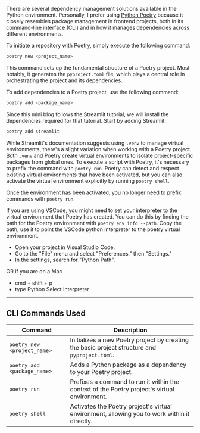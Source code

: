 There are several dependency management solutions available in the Python environment. Personally, I prefer using [Python Poetry](https://python-poetry.org/) because it closely resembles package management in frontend projects, both in its command-line interface (CLI) and in how it manages dependencies across different environments.

To initiate a repository with Poetry, simply execute the following command:

```bash
poetry new <project_name>
```

This command sets up the fundamental structure of a Poetry project. Most notably, it generates the `pyproject.toml` file, which plays a central role in orchestrating the project and its dependencies.

To add dependencies to a Poetry project, use the following command:

```bash
poetry add <package_name>
```

Since this mini blog follows the Streamlit tutorial, we will install the dependencies required for that tutorial. Start by adding Streamlit:

```bash
poetry add streamlit
```

While Streamlit's documentation suggests using `.venv` to manage virtual environments, there's a slight variation when working with a Poetry project. Both `.venv` and Poetry create virtual environments to isolate project-specific packages from global ones. To execute a script with Poetry, it's necessary to prefix the command with `poetry run`. Poetry can detect and respect existing virtual environments that have been activated, but you can also activate the virtual environment explicitly by running `poetry shell`.

Once the environment has been activated, you no longer need to prefix commands with `poetry run`.

If you are using VSCode, you might need to set your interpreter to the virtual environment that Poetry has created. You can do this by finding the path for the Poetry environment with `poetry env info --path`. Copy the path, use it to point the VSCode python interpreter to the poetry virtual environment.

- Open your project in Visual Studio Code.
- Go to the "File" menu and select "Preferences," then "Settings."
- In the settings, search for "Python Path".

OR if you are on a Mac

- cmd + shift + p
- type Python Select Interpreter

---

## CLI Commands Used

| Command                     | Description                                                                                    |
| --------------------------- | ---------------------------------------------------------------------------------------------- |
| `poetry new <project_name>` | Initializes a new Poetry project by creating the basic project structure and `pyproject.toml`. |
| `poetry add <package_name>` | Adds a Python package as a dependency to your Poetry project.                                  |
| `poetry run`                | Prefixes a command to run it within the context of the Poetry project's virtual environment.   |
| `poetry shell`              | Activates the Poetry project's virtual environment, allowing you to work within it directly.   |
